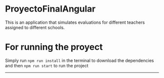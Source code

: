 # ProyectoFinalAngular

This is an application that simulates evaluations for different teachers assigned to different schools.
# For running the proyect
Simply run `npm run install` in the terminal to download the dependencies and then `npm run start` to run the project
********

